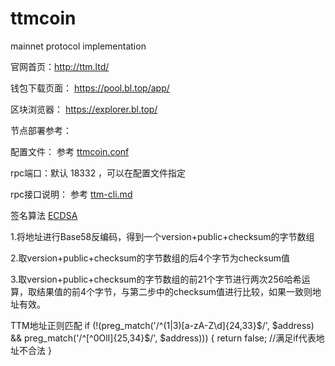 # ttmcoin
mainnet protocol implementation

官网首页：http://ttm.ltd/

钱包下载页面： https://pool.bl.top/app/

区块浏览器： https://explorer.bl.top/


节点部署参考：

配置文件：
参考 [ttmcoin.conf](#ttmcoin.conf)


rpc端口：默认 18332 ，可以在配置文件指定


rpc接口说明：
参考 [ttm-cli.md](#ttm-cli.md)



签名算法
[ECDSA](#https://en.wikipedia.org/wiki/Elliptic_Curve_Digital_Signature_Algorithm)



1.将地址进行Base58反编码，得到一个version+public+checksum的字节数组 

2.取version+public+checksum的字节数组的后4个字节为checksum值 

3.取version+public+checksum的字节数组的前21个字节进行两次256哈希运算，取结果值的前4个字节，与第二步中的checksum值进行比较，如果一致则地址有效。

TTM地址正则匹配
if (!(preg_match('/^(1|3)[a-zA-Z\d]{24,33}$/', $address) && preg_match('/^[^0OlI]{25,34}$/', $address))) {
    return false; //满足if代表地址不合法
}











